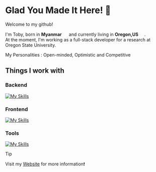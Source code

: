 # Glad You Made It Here! 🥂

Welcome to my github!

I'm Toby, born in **Myanmar** <img src="https://hatscripts.github.io/circle-flags/flags/mm.svg" width="15"> and currently living in **Oregon,US** <img src="https://hatscripts.github.io/circle-flags/flags/us.svg" width="15">.<br>
At the moment, I'm working as a full-stack developer for a research at Oregon State University.

My Personalities : Open-minded, Optimistic and Competitive

## Things I work with

### Backend

[![My Skills](https://skillicons.dev/icons?i=express,flask,python,js,nodejs,mysql,c,docker&theme=dark)](https://skillicons.dev)

### Frontend

[![My Skills](https://skillicons.dev/icons?i=react,tailwind,js,html,css,figma&theme=dark)](https://skillicons.dev)

### Tools

[![My Skills](https://skillicons.dev/icons?i=aws,git,nodejs,mysql,docker,figma&theme=dark)](https://skillicons.dev)

> [!TIP]
> Visit my [Website](https://toby12352.github.io/tobyThaung) for more information❗
